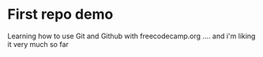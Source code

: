 # First repo demo

Learning how to use Git and Github with freecodecamp.org ....
and i'm liking it very much so far 
